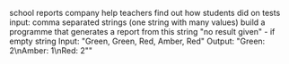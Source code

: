 school reports company
help teachers find out how students did on tests
input: comma separated strings (one string with many values)
build a programme that generates a report from this string
"no result given" - if empty string
Input: "Green, Green, Red, Amber, Red"
Output: "Green: 2\nAmber: 1\nRed: 2""
